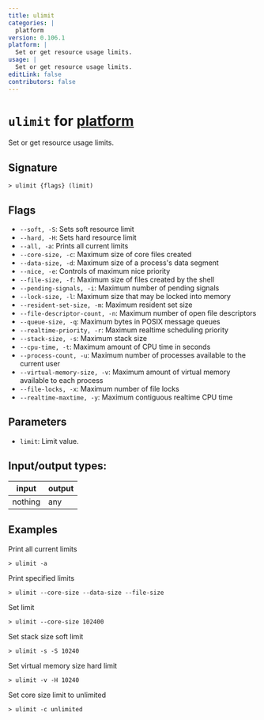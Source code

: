 ```yaml
---
title: ulimit
categories: |
  platform
version: 0.106.1
platform: |
  Set or get resource usage limits.
usage: |
  Set or get resource usage limits.
editLink: false
contributors: false
---
```

<!-- This file is automatically generated. Please edit the command in https://github.com/nushell/nushell instead. -->

# `ulimit` for [platform](/commands/categories/platform.md)

<div class='command-title'>Set or get resource usage limits.</div>

## Signature

```> ulimit {flags} (limit)```

## Flags

 -  `--soft, -S`: Sets soft resource limit
 -  `--hard, -H`: Sets hard resource limit
 -  `--all, -a`: Prints all current limits
 -  `--core-size, -c`: Maximum size of core files created
 -  `--data-size, -d`: Maximum size of a process's data segment
 -  `--nice, -e`: Controls of maximum nice priority
 -  `--file-size, -f`: Maximum size of files created by the shell
 -  `--pending-signals, -i`: Maximum number of pending signals
 -  `--lock-size, -l`: Maximum size that may be locked into memory
 -  `--resident-set-size, -m`: Maximum resident set size
 -  `--file-descriptor-count, -n`: Maximum number of open file descriptors
 -  `--queue-size, -q`: Maximum bytes in POSIX message queues
 -  `--realtime-priority, -r`: Maximum realtime scheduling priority
 -  `--stack-size, -s`: Maximum stack size
 -  `--cpu-time, -t`: Maximum amount of CPU time in seconds
 -  `--process-count, -u`: Maximum number of processes available to the current user
 -  `--virtual-memory-size, -v`: Maximum amount of virtual memory available to each process
 -  `--file-locks, -x`: Maximum number of file locks
 -  `--realtime-maxtime, -y`: Maximum contiguous realtime CPU time

## Parameters

 -  `limit`: Limit value.


## Input/output types:

| input   | output |
| ------- | ------ |
| nothing | any    |
## Examples

Print all current limits
```nu
> ulimit -a

```

Print specified limits
```nu
> ulimit --core-size --data-size --file-size

```

Set limit
```nu
> ulimit --core-size 102400

```

Set stack size soft limit
```nu
> ulimit -s -S 10240

```

Set virtual memory size hard limit
```nu
> ulimit -v -H 10240

```

Set core size limit to unlimited
```nu
> ulimit -c unlimited

```
